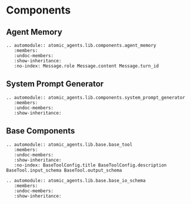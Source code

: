 # Components

## Agent Memory

```{eval-rst}
.. automodule:: atomic_agents.lib.components.agent_memory
   :members:
   :undoc-members:
   :show-inheritance:
   :no-index: Message.role Message.content Message.turn_id
```

## System Prompt Generator

```{eval-rst}
.. automodule:: atomic_agents.lib.components.system_prompt_generator
   :members:
   :undoc-members:
   :show-inheritance:
```

## Base Components

```{eval-rst}
.. automodule:: atomic_agents.lib.base.base_tool
   :members:
   :undoc-members:
   :show-inheritance:
   :no-index: BaseToolConfig.title BaseToolConfig.description BaseTool.input_schema BaseTool.output_schema
```

```{eval-rst}
.. automodule:: atomic_agents.lib.base.base_io_schema
   :members:
   :undoc-members:
   :show-inheritance:
```

